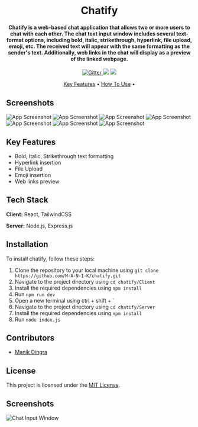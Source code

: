 <h1 align="center">
  <br>
  <br>
  Chatify
  <br>
</h1>

<h4 align="center">Chatify is a web-based chat application that allows two or more users to chat with each other. The chat text input window includes several text-format options, including bold, italic, strikethrough, hyperlink, file upload, emoji, etc. The received text will appear with the same formatting as the sender's text. Additionally, web links in the chat will display as a preview of the linked webpage.</h4>

<p align="center">
  <a href="https://badge.fury.io/js/electron-markdownify">
    <img src="https://badge.fury.io/js/electron-markdownify.svg"
         alt="Gitter">
  </a>
  <a href="https://gitter.im/amitmerchant1990/electron-markdownify"><img src="https://badges.gitter.im/amitmerchant1990/electron-markdownify.svg"></a>
  <a href="https://saythanks.io/to/bullredeyes@gmail.com">
      <img src="https://img.shields.io/badge/SayThanks.io-%E2%98%BC-1EAEDB.svg">
  </a>
</p>

<p align="center">
  <a href="#key-features">Key Features</a> •
  <a href="#how-to-use">How To Use</a> •
</p>

## Screenshots 

![App Screenshot](https://img2link.com/images/2023/05/05/c77cc5040ea3ac1fc13dc259dd67dfe2.jpg)
![App Screenshot](https://img2link.com/images/2023/05/05/d26650a711171179e311c99d32661e8a.jpg)
![App Screenshot](https://img2link.com/images/2023/05/05/80c6f4533cc914231ef4b9f7b16732cd.jpg)
![App Screenshot](https://img2link.com/images/2023/05/05/7c5ae838b4d404dca262fa855fca9f3c.jpg)
![App Screenshot](https://img2link.com/images/2023/05/05/7d64d92d5dada6b0e41251cfc506c300.jpg)
![App Screenshot](https://img2link.com/images/2023/05/05/b2436990b37ff42381d82b04ee984ffe.jpg)
![App Screenshot](https://img2link.com/images/2023/05/06/8af85cade7e8f003a5c81f495e3de67a.jpg)

## Key Features

- Bold, Italic, Strikethrough text formatting
- Hyperlink insertion
- File Upload
- Emoji insertion
- Web links preview

## Tech Stack

**Client:** React, TailwindCSS 

**Server:** Node.js, Express.js

## Installation

To install chatify, follow these steps:

1. Clone the repository to your local machine using `git clone https://github.com/M-A-N-I-K/chatify.git`
2. Navigate to the project directory using `cd chatify/Client`
4. Install the required dependencies using `npm install`
5. Run `npm run dev`
6. Open a new terminal using ctrl + shift + `
7. Navigate to the project directory using `cd chatify/Server`
8. Install the required dependencies using `npm install`
9. Run `node index.js`


## Contributors

- [Manik Dingra](https://github.com/M-A-N-I-K)

## License

This project is licensed under the [MIT License](https://opensource.org/licenses/MIT). 

## Screenshots

![Chat Input Window](/screenshots/chat_input.png)

